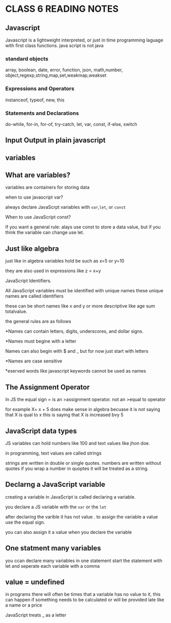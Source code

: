 # CLASS 6 READING NOTES

## Javascript

Javascript is a lightweight interpreted, or just in time programming laguage with first class functions. java script is not java

### standard objects

array, boolean, date, error, function, json, math,number, object,regexp,string,map,set,weakmap,weakset

### Expressions and Operators

instanceof, typeof, new, this

### Statements and Declarations

do-while, for-in, for-of, try-catch, let, var, const, if-else, switch

## Input Output in plain javascript

## variables

## What are variables?

variables are containers for storing data

when to use javascript var?

always declare JavaScrpt variables with `var`,`let`, or `const`

When to use JavaScript const?

If you want a general rule: alays use const to store a data value, but if you think the variable can change use let.

## Just like algebra

just like in algebra variables hold be such as x=5 or y=10

they are also used in expressions like z = x+y

JavaScript Identifiers.

All JavaScript variables must be identified with unique names these unique names are called identifiers

these can be short names like x and y or more descriptive like age sum totalvalue.

the general rules are  as follows

*Names can contain letters,  digits, underscores, and dollar signs.

*Names must begine with a letter

Names can also begin with $ and _ but for now just start with letters

*Names are case sensitive

*eserved words like javascript keywords cannot be used as names

## The Assignment Operator

In JS the equal sign = is an >assignment operator. not an >equal to operator

for example X= x + 5 does make sense in algebra becuase it is not saying that X is qual to x this is saying that X is increased bvy 5

## JavaScript data types

JS variables can hold numbers like 100 and text values like jhon doe.

in programming, text values are called strings

strings are written in double or single quotes. numbers are written without quotes if you wrap a number in quoptes it will be treated as a string.

## Declarng a JavaScript variable

creating a variable in JavaScript is called declaring a variable.

you declare a JS variable with the `var` or the `let`

after declaring the varible it has not value . to assign the variable a value use the equal sign.

you can also assign it a value when you declare the variable

## One statment many variables

you ccan declare many variables in one statement start the statement with let and seperate each variable with a comma

## value = undefined

in programs there will often be times that a variable has no value to it, this can happen if something needs to be calculated or will be provided late like a name or a price

JavaScript treats _ as a letter
